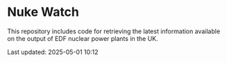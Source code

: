 # Nuke Watch

This repository includes code for retrieving the latest information available on the output of EDF nuclear power plants in the UK.

Last updated: 2025-05-01 10:12